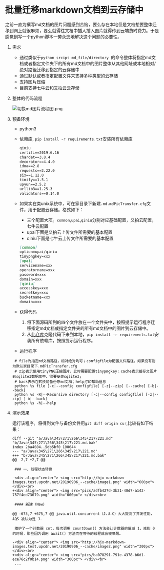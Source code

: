 
# 批量迁移markdown文档到云存储中

之前一直为撰写md文档的图片问题感到苦恼，要么存在本地但是文档想要整体迁移到网上就很麻烦，要么就得往文档中插入插入图片就得传到云端费时费力。于是感觉到写一个python脚本一劳永逸地解决这个问题的必要性。

1. 需求

   - 通过类似于`python srcipt md_file/directory `的命令整体将指定md文档或者指定文件夹下的所有md文档中的图片整体从其他网址或本地相对/绝对路径迁移到指定的云存储中
   - 通过默认或者指定配置文件来支持多种类型的云存储
   - 支持图片压缩
   - 目前支持七牛云和又拍云云存储

2. 整体的代码流程

   ![切换md图片流程图.png](http://hjx-markdown-images.test.upcdn.net/2019/09/06/4a9e1b1bb6800b8179c51f2140f5b42b.png)

3. 预备环境

   - python3

   - 依赖库, `pip install -r requirements.txt`安装所有依赖库

     ```markdown
     qiniu
     certifi==2019.6.16
     chardet==3.0.4
     decorator==4.4.0
     idna==2.8
     requests==2.22.0
     six==1.12.0
     tinify==1.5.1
     upyun==2.5.2
     urllib3==1.25.3
     validators==0.14.0
     ```

   - 如果实在类unix系统中，可在家目录下新建`.md.mdPicTransfer.cfg`文件，用于配置云存储。格式如下：

     - 三个配置大项。`common`,`upai`,`qiniu`分别对应基础配置，又拍云配置，七牛云配置
     - upai下面是又拍云上传文件所需要的基本配置
     - qiniu下面是七牛云上传文件所需要的基本配置

     ```markdown
     [common]
     option=upai/qiniu
     tinypngkey=xxx
     [upai]
     servicename=xxx
     operatorname=xxx
     password=xxx
     domain=xxx
     [qiniu]
     accesskey=xxx
     secretkey=xxx
     bucketname=xxx
     domain=xxx
     ```

     

   - 获得代码

     1. 将下面源码所列的四个文件放在一个文件夹中，按照提示运行程序迁移指定md文档或指定文件夹的所有md文档中的图片到云存储中。
     2. 从[此仓库]()克隆代码下来到本地，`pip install -r requirements.txt`安装所有依赖库，按照提示运行程序。

   
   - 运行程序
   ```shell
    # file为指定md文档路径，相对绝对均可；configfile为配置文件路径，如果没有则为默认家目录下.mdPicTransfer.cfg
    # zip表示使用tinyPNG压缩图片，此时需要配置tinypngkey；cache表示缓存文图片到sqlite3数据库中，需要安装sqlite3;
    # back表示在转换前备份原md文档；help打印帮助信息
    python %s file [-c|--config configfile] [-z|--zip] [--cache] [-b|--back]
    python %s -R|--Recursive directory [-c|--config configfile] [-z|--zip] [-b|--back]
    python %s -h|--help
   ```
5. 演示效果

   运行该程序，将得到文件与备份文件用`git diff origin cur`,比较有如下结果：

   ```text
   diff --git "a/Java\345\271\266\345\217\221.md" "b/Java\345\271\266\345\217\221.md.bak"
   index 2ba4604..5db5bf0 100644
   --- "a/Java\345\271\266\345\217\221.md"
   +++ "b/Java\345\271\266\345\217\221.md.bak"
   @@ -2,7 +2,7 @@
    
    ### 一、线程状态转换
    
   -<div align="center"> <img src="http://hjx-markdown-images.test.upcdn.net/20190906_--cache/image1.png" width="600px"> </div><br>
   +<div align="center"> <img src="pics/adfb427d-3b21-40d7-a142-757f4ed73079.png" width="600px"> </div><br>
    
    #### 新建（New）
    
   @@ -675,7 +675,7 @@ java.util.concurrent（J.U.C）大大提高了并发性能，AQS 被认为是 J.
    
    维护了一个计数器 cnt，每次调用 countDown() 方法会让计数器的值减 1，减到 0 的时候，那些因为调用 await() 方法而在等待的线程就会被唤醒。
    
   -<div align="center"> <img src="http://hjx-markdown-images.test.upcdn.net/20190906_--cache/image2.png" width="300px"> </div><br>
   +<div align="center"> <img src="pics/ba078291-791e-4378-b6d1-ece76c2f0b14.png" width="300px"> </div><br>
    ...
   ```
    


   
